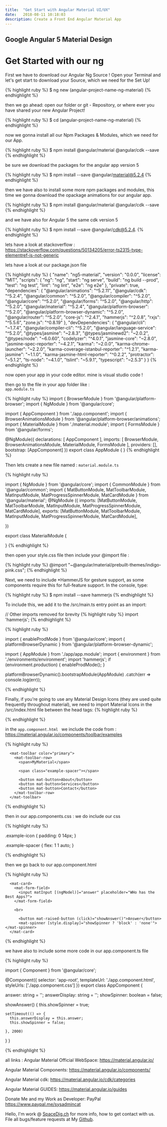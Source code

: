 ```yaml
---
title:  "Get Start with Angular Material UI/UX"
date:   2018-08-11 10:18:03
description: Create a Front End Angular Material App 
---
```

<h2 id="this-post-is-the-last-of-a-series-of-posts-in-which-i-write-about-the-observable-type-in-the-first-post-we-went-ahead-writing-an-observable-from-scratch-in-order-to-fully-understand-it-we-then-explored-how-to-create-observables-from-values-arrays-dom-events-and-promises-this-time-well-focus-on-compositions-by-rewriting-some-basic-composition-operators">Google Angular 5 Material Design</h2>


<h1>Get Started with our ng</h1>


First we have to download our Angular Ng Source ! Open your Terminal and let's get start to download your Source, which we need for the Set Up! 


{% highlight ruby %}
$ ng new (angular-project-name-ng-material) 
{% endhighlight %}

then we go ahead: open our folder or git - Repository, or where ever you have shared your new Angular Project!

{% highlight ruby %}
$ cd (angular-project-name-ng-material) 
{% endhighlight %}


now we gonna install all our Npm Packages & Modules, which we need for our App. 

{% highlight ruby %}
$ npm install @angular/material @angular/cdk --save 
{% endhighlight %}


be sure we download the packages for the angular app version 5 

{% highlight ruby %}
$  npm install --save @angular/material@5.2.4 
{% endhighlight %}


then we have also to install some more npm packages and modules, this time we gonna download the opackage animations for our angular app. 


{% highlight ruby %}
$ npm install @angular/material @angular/cdk --save 
{% endhighlight %}

and we have also for Angular 5 the same cdk version 5 

{% highlight ruby %}
$ npm install --save @angular/cdk@5.2.4.
{% endhighlight %}




lets have a look at stackoverflow : 
<a href="https://stackoverflow.com/questions/50134205/error-ts2315-type-elementref-is-not-generic#comment88409375_50134524">https://stackoverflow.com/questions/50134205/error-ts2315-type-elementref-is-not-generic
</a>



lets have a look at our package.json file 

{% highlight ruby %}
{
  "name": "ng5-material",
  "version": "0.0.0",
  "license": "MIT",
  "scripts": {
    "ng": "ng",
    "start": "ng serve",
    "build": "ng build --prod",
    "test": "ng test",
    "lint": "ng lint",
    "e2e": "ng e2e"
  },
  "private": true,
  "dependencies": {
    "@angular/animations": "^5.2.11",
    "@angular/cdk": "^5.2.4",
    "@angular/common": "^5.2.0",
    "@angular/compiler": "^5.2.0",
    "@angular/core": "^5.2.0",
    "@angular/forms": "^5.2.0",
    "@angular/http": "^5.2.0",
    "@angular/material": "^5.2.4",
    "@angular/platform-browser": "^5.2.0",
    "@angular/platform-browser-dynamic": "^5.2.0",
    "@angular/router": "^5.2.0",
    "core-js": "^2.4.1",
    "hammerjs": "^2.0.8",
    "rxjs": "^5.5.6",
    "zone.js": "^0.8.19"
  },
  "devDependencies": {
    "@angular/cli": "~1.7.4",
    "@angular/compiler-cli": "^5.2.0",
    "@angular/language-service": "^5.2.0",
    "@types/jasmine": "~2.8.3",
    "@types/jasminewd2": "~2.0.2",
    "@types/node": "~6.0.60",
    "codelyzer": "^4.0.1",
    "jasmine-core": "~2.8.0",
    "jasmine-spec-reporter": "~4.2.1",
    "karma": "~2.0.0",
    "karma-chrome-launcher": "~2.2.0",
    "karma-coverage-istanbul-reporter": "^1.2.1",
    "karma-jasmine": "~1.1.0",
    "karma-jasmine-html-reporter": "^0.2.2",
    "protractor": "~5.1.2",
    "ts-node": "~4.1.0",
    "tslint": "~5.9.1",
    "typescript": "~2.5.3"
  }
}
{% endhighlight %}



now open your app in your code editor. mine is visual studio code !

then go to the file in your app folder like :<code> app.module.ts</code>


{% highlight ruby %}
import { BrowserModule } from '@angular/platform-browser';
import { NgModule } from '@angular/core';


import { AppComponent } from './app.component';
import { BrowserAnimationsModule } from '@angular/platform-browser/animations';
import { MaterialModule } from './material.module'; 
import { FormsModule } from '@angular/forms'; 

@NgModule({
  declarations: [
    AppComponent
  ],
  imports: [
    BrowserModule,
    BrowserAnimationsModule,
    MaterialModule,
    FormsModule
  ],
  providers: [],
  bootstrap: [AppComponent]
})
export class AppModule { }
{% endhighlight %}


Then lets create a new file named : <code>material.module.ts </code>



{% highlight ruby %}

import { NgModule } from '@angular/core';
import { CommonModule } from '@angular/common'; 
import { MatButtonModule, MatToolbarModule, MatInputModule, MatProgressSpinnerModule, MatCardModule } from '@angular/material'; 
@NgModule ({
    imports: [MatButtonModule, MatToolbarModule, MatInputModule, MatProgressSpinnerModule, MatCardModule],
    exports: [MatButtonModule, MatToolbarModule, MatInputModule, MatProgressSpinnerModule, MatCardModule],

})

export class MaterialModule {

}
{% endhighlight %}


then open your style.css file 
then include your @import file : 




{% highlight ruby %}
@import "~@angular/material/prebuilt-themes/indigo-pink.css";
{% endhighlight %}


Next, we need to include *HammerJS for gesture support, as some components require this for full-feature support.
In the console, type:

{% highlight ruby %}
$ npm install --save hammerjs
{% endhighlight %}

To include this, we add it to the /src/main.ts entry point as an import:

// Other imports removed for brevity
{% highlight ruby %}
import 'hammerjs';
{% endhighlight %}


{% highlight ruby %}

import { enableProdMode } from '@angular/core';
import { platformBrowserDynamic } from '@angular/platform-browser-dynamic';

import { AppModule } from './app/app.module';
import { environment } from './environments/environment';
import 'hammerjs'; 
if (environment.production) {
  enableProdMode();
}

platformBrowserDynamic().bootstrapModule(AppModule)
  .catch(err => console.log(err));

{% endhighlight %}



Finally, if you're going to use any Material Design Icons (they are used quite frequently throughout material), we need to import Material Icons in the /src/index.html file between the head tags: 
{% highlight ruby %}
<link href="https://fonts.googleapis.com/icon?family=Material+Icons" rel="stylesheet">
{% endhighlight %}



in the <code>app.component.html </code> we include the code from : https://material.angular.io/components/toolbar/examples

{% highlight ruby %}

      <mat-toolbar color="primary">
        <mat-toolbar-row>
          <span>MyMaterial</span>

          <span class="example-spacer"></span>
          
          <button mat-button>About</button>
          <button mat-button>Services</button>
          <button mat-button>Contact</button>
        </mat-toolbar-row>
      </mat-toolbar>

{% endhighlight %}


then in our app.components.css : we do include our css 

{% highlight ruby %}

.example-icon {
  padding: 0 14px;
}

.example-spacer {
  flex: 1 1 auto;
}

{% endhighlight %}



then we go back to our app.component.html 

{% highlight ruby %}

      <mat-card>  
        <mat-form-field>
          <input matInput [(ngModel)]="answer" placeholder="WHo has the Best Apps?">
        </mat-form-field>

        <br>

          <button mat-raised-button (click)="showAnswer()">Answer</button>
          <mat-spinner [style.display]="showSpinner ? 'block' : 'none'"></mat-spinner>
      </mat-card>
{% endhighlight %}

we have also to include some more code in our app.component.ts  file 


{% highlight ruby %}

import { Component } from '@angular/core';

@Component({
  selector: 'app-root',
  templateUrl: './app.component.html',
  styleUrls: ['./app.component.css']
})
export class AppComponent {
  
  answer: string = '';
  answerDisplay: string = ''; 
  showSpinner: boolean = false;

  showAnswer() {
    this.showSpinner = true;

    setTimeout(() => {
      this.answerDisplay = this.answer;
      this.showSpinner = false; 

    }, 2000)
  }
}

{% endhighlight %}










all links : 
Angular Material Official WebSpace: 
<a href="https://material.angular.io/">https://material.angular.io/ </a>

Angular Material Components: 
<a href="https://material.angular.io/components/">https://material.angular.io/components/ </a>


Angular Material cdk: 
<a href="https://material.angular.io/cdk/categories">https://material.angular.io/cdk/categories </a>

Angular Material GUIDES: 
<a href="https://material.angular.io/guides">https://material.angular.io/guides </a>







Donate Me and my Work as Developer: PayPal <a href="https://www.paypal.me/sysadmincat">https://www.paypal.me/sysadmincat </a>


 Hello, I'm work @ [SpaceDig.ch][spacedig] for more info, how to get contact with us. File all bugs/feature requests at My  [Github][jekyll-gh].

[jekyll-gh]: https://github.com/spaceg
[spacedig]:    http://spacedig.ch
